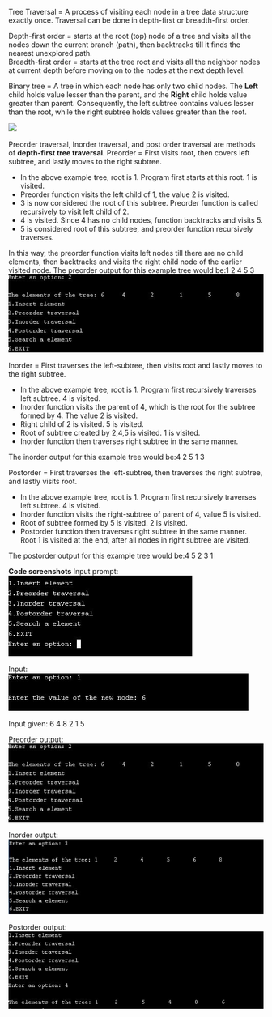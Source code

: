 Tree Traversal = A process of visiting each node in a tree data structure exactly once. Traversal can be done in depth-first or breadth-first order.

Depth-first order = starts at the root (top) node of a tree and visits all the nodes down the current branch (path), then backtracks till it finds the nearest unexplored path. <br>
Breadth-first order = starts at the tree root and visits all the neighbor nodes at current depth before moving on to the nodes at the next depth level.

Binary tree = A tree in which each node has only two child nodes. The <b>Left</b> child holds value lesser than the parent, and the <b>Right</b> child holds value greater than parent. Consequently, the left subtree contains values lesser than the root, while the right subtree holds values greater than the root.

<img src="https://media.geeksforgeeks.org/wp-content/cdn-uploads/2009/06/tree12.gif">

Preorder traversal, Inorder traversal, and post order traversal are methods of <b>depth-first tree traversal</b>.
Preorder = First visits root, then covers left subtree, and lastly moves to the right subtree. 
<ul>
<li>In the above example tree, root is 1. Program first starts at this root. 1 is visited.</li>
<li>Preorder function visits the left child of 1, the value 2 is visited. </li>
<li>3 is now considered the root of this subtree. Preorder function is called recursively to visit left child of 2. </li>
<li>4 is visited. Since 4 has no child nodes, function backtracks and visits 5.</li>
<li>5 is considered root of this subtree, and preorder function recursively traverses. </li>
</ul>
In this way, the preorder function visits left nodes till there are no child elements, then backtracks and visits the right child node of the earlier visited node.
The preorder output for this example tree would be:1 2 4 5 3
<img src="preorder.jpg">

Inorder = First traverses the left-subtree, then visits root and lastly moves to the right subtree. 
<ul>
<li>In the above example tree, root is 1. Program first recursively traverses left subtree. 4 is visited.</li>
<li>Inorder function visits the parent of 4, which is the root for the subtree formed by 4. The value 2 is visited. </li>
<li>Right child of 2 is visited. 5 is visited. </li>
<li>Root of subtree created by 2,4,5 is visited. 1 is visited.</li>
<li>Inorder function then traverses right subtree in the same manner. </li>
</ul>
The inorder output for this example tree would be:4 2 5 1 3

Postorder = First traverses the left-subtree, then traverses the right subtree, and lastly visits root. 
<ul>
<li>In the above example tree, root is 1. Program first recursively traverses left subtree. 4 is visited.</li>
<li>Inorder function visits the right-subtree of parent of 4, value 5 is visited. </li>
<li>Root of subtree formed by 5 is visited. 2 is visited. </li>
<li>Postorder function then traverses right subtree in the same manner. Root 1 is visited at the end, after all nodes in right subtree are visited.</li>
</ul>
The postorder output for this example tree would be:4 5 2 3 1

<b>Code screenshots</b>
Input prompt: 
<img src="prompt.jpg">

Input:
<img src="input.jpg">

Input given: 6 4 8 2 1 5

Preorder output:
<img src="preorder.jpg">

Inorder output:
<img src="inorder.jpg">

Postorder output:
<img src="postorder.jpg">
